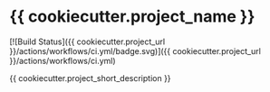 # {{ cookiecutter.project_name }}

[![Build Status]({{ cookiecutter.project_url }}/actions/workflows/ci.yml/badge.svg)]({{ cookiecutter.project_url }}/actions/workflows/ci.yml)

{{ cookiecutter.project_short_description }}
